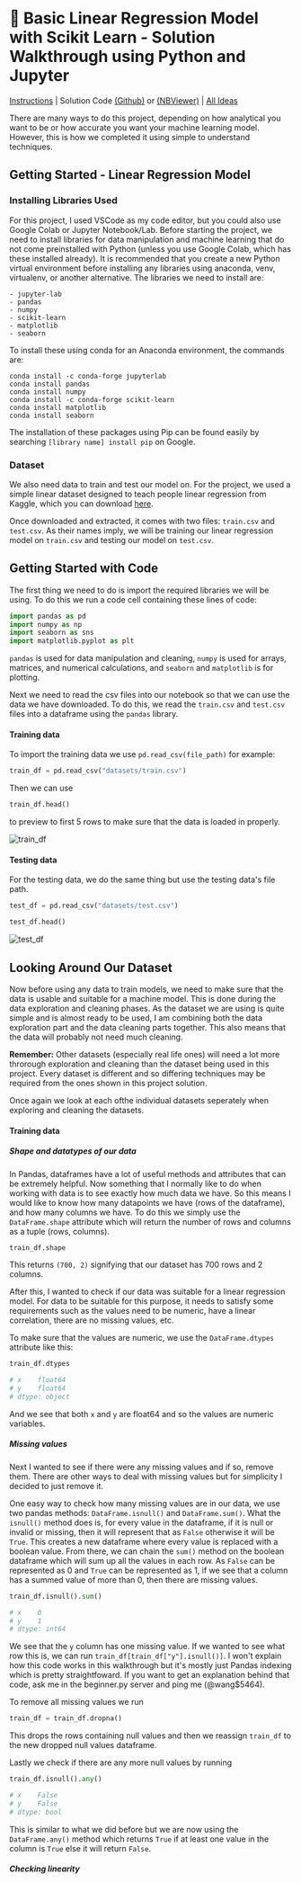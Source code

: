 # 📏 Basic Linear Regression Model with Scikit Learn - Solution Walkthrough using Python and Jupyter
[Instructions](https://github.com/beginnerpy-com/project-ideas/blob/main/projects/linear-regression.md) | Solution Code [(Github)](https://github.com/beginnerpy-com/project-ideas/blob/main/solutions/linear-regression.ipynb) or [(NBViewer)](https://nbviewer.jupyter.org/github/beginnerpy-com/project-ideas/blob/main/solutions/linear-regression.ipynb) | [All Ideas](https://github.com/beginnerpy-com/project-ideas/blob/main/README.md)

There are many ways to do this project, depending on how analytical you want to be or how accurate you want your machine learning model. However, this is how we completed it using simple to understand techniques.

## Getting Started - Linear Regression Model
### Installing Libraries Used
For this project, I used VSCode as my code editor, but you could also use Google Colab or Jupyter Notebook/Lab. Before starting the project, we need to install libraries for data manipulation and machine learning that do not come preinstalled with Python (unless you use Google Colab, which has these installed already). It is recommended that you create a new Python virtual environment before installing any libraries using anaconda, venv, virtualenv, or another alternative. The libraries we need to install are:
```
- jupyter-lab
- pandas
- numpy
- scikit-learn
- matplotlib
- seaborn
```

To install these using conda for an Anaconda environment, the commands are: 
```
conda install -c conda-forge jupyterlab
conda install pandas
conda install numpy
conda install -c conda-forge scikit-learn
conda install matplotlib
conda install seaborn
```
The installation of these packages using Pip can be found easily by searching `[library name] install pip` on Google.
### Dataset
We also need data to train and test our model on. For the project, we used a simple linear dataset designed to teach people linear regression from Kaggle, which you can download [here](https://www.kaggle.com/andonians/random-linear-regression).

Once downloaded and extracted, it comes with two files: `train.csv` and `test.csv`. As their names imply, we will be training our linear regression model on `train.csv` and testing our model on `test.csv`.

## Getting Started with Code
The first thing we need to do is import the required libraries we will be using. To do this we run a code cell containing these lines of code:
```py
import pandas as pd
import numpy as np
import seaborn as sns
import matplotlib.pyplot as plt
```
`pandas` is used for data manipulation and cleaning, `numpy` is used for arrays, matrices, and numerical calculations, and `seaborn` and `matplotlib` is for plotting.

Next we need to read the csv files into our notebook so that we can use the data we have downloaded. To do this, we read the `train.csv` and `test.csv` files into a dataframe using the `pandas` library.

#### Training data
To import the training data we use `pd.read_csv(file_path)` for example:
```py
train_df = pd.read_csv("datasets/train.csv")
```
Then we can use
```py
train_df.head()
```
to preview to first 5 rows to make sure that the data is loaded in properly.

![train_df](https://user-images.githubusercontent.com/41812358/123644140-35315500-d879-11eb-83be-5a9df3c319a5.png)


#### Testing data
For the testing data, we do the same thing but use the testing data's file path.
```py
test_df = pd.read_csv("datasets/test.csv")

test_df.head()
```
![test_df](https://user-images.githubusercontent.com/41812358/123644330-63169980-d879-11eb-8d1d-1cc0f1a681b8.png)

## Looking Around Our Dataset
Now before using any data to train models, we need to make sure that the data is usable and suitable for a machine model. This is done during the data exploration and cleaning phases. As the dataset we are using is quite simple and is almost ready to be used, I am combining both the data exploration part and the data cleaning parts together. This also means that the data will probably not need much cleaning. 

**Remember:** Other datasets (especially real life ones) will need a lot more throrough exploration and cleaning than the dataset being used in this project. Every dataset is different and so differing techniques may be required from the ones shown in this project solution.

Once again we look at each ofthe individual datasets seperately when exploring and cleaning the datasets.

#### Training data

##### Shape and datatypes of our data
In Pandas, dataframes have a lot of useful methods and attributes that can be extremely helpful. Now something that I normally like to do when working with data is to see exactly how much data we have. So this means I would like to know how many datapoints we have (rows of the dataframe), and how many columns we have. To do this we simply use the `DataFrame.shape` attribute which will return the number of rows and columns as a tuple (rows, columns).

```py
train_df.shape
```
This returns `(700, 2)` signifying that our dataset has 700 rows and 2 columns. 

After this, I wanted to check if our data was suitable for a linear regression model. For data to be suitable for this purpose, it needs to satisfy some requirements such as the values need to be numeric, have a linear correlation, there are no missing values, etc.


To make sure that the values are numeric, we use the `DataFrame.dtypes` attribute like this:
```py
train_df.dtypes

# x    float64
# y    float64
# dtype: object
```

And we see that both `x` and `y` are float64 and so the values are numeric variables.


##### Missing values
Next I wanted to see if there were any missing values and if so, remove them. There are other ways to deal with missing values but for simplicity I decided to just remove it.

One easy way to check how many missing values are in our data, we use two pandas methods: `DataFrame.isnull()` and `DataFrame.sum()`. What the `isnull()` method does is, for every value in the dataframe, if it is null or invalid or missing, then it will represent that as `False` otherwise it will be `True`. This creates a new dataframe where every value is replaced with a boolean value. From there, we can chain the `sum()` method on the boolean dataframe which will sum up all the values in each row. As `False` can be represented as 0 and `True` can be represented as 1, if we see that a column has a summed value of more than 0, then there are missing values.

```py
train_df.isnull().sum()

# x    0
# y    1
# dtype: int64
```

We see that the `y` column has one missing value. If we wanted to see what row this is, we can run `train_df[train_df["y"].isnull()]`. I won't explain how this code works in this walkthrough but it's mostly just Pandas indexing which is pretty straightfoward. If you want to get an explanation behind that code, ask me in the beginner.py server and ping me (@wang$5464).

To remove all missing values we run
```py
train_df = train_df.dropna()
```
This drops the rows containing null values and then we reassign `train_df` to the new dropped null values dataframe.

Lastly we check if there are any more null values by running
```py
train_df.isnull().any()

# x    False
# y    False
# dtype: bool
```
This is similar to what we did before but we are now using the `DataFrame.any()` method which returns `True` if at least one value in the column is `True` else it will return `False`.

##### Checking linearity

